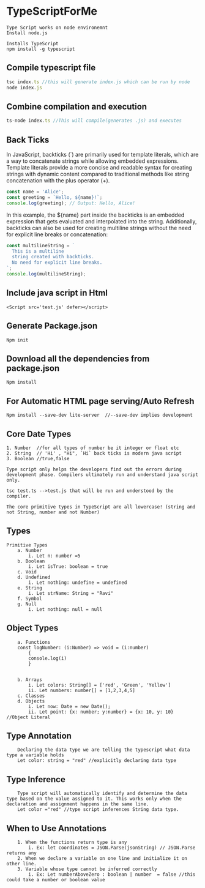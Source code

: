 # TypeScriptForMe
    Type Script works on node environemnt
    Install node.js

    Installs TypeScript
    npm install -g typescript 
## Compile typescript file 
```typescript
tsc index.ts //this will generate index.js which can be run by node
node index.js
```
## Combine compilation and execution
```typescript
ts-node index.ts //This will compile(generates .js) and executes
```
## Back Ticks
In JavaScript, backticks (`) are primarily used for template literals, which are a way to concatenate strings while allowing embedded expressions. Template literals provide a more concise and readable syntax for creating strings with dynamic content compared to traditional methods like string concatenation with the plus operator (+).
```javascript
const name = 'Alice';
const greeting = `Hello, ${name}!`;
console.log(greeting); // Output: Hello, Alice!
```
In this example, the ${name} part inside the backticks is an embedded expression that gets evaluated and interpolated into the string.
Additionally, backticks can also be used for creating multiline strings without the need for explicit line breaks or concatenation:
```javascript
const multilineString = `
  This is a multiline
  string created with backticks.
  No need for explicit line breaks.
`;
console.log(multilineString);
```
     
## Include java script in Html
    <Script src='test.js' defer></script> 

## Generate Package.json
    Npm init

## Download all the dependencies from package.json
    Npm install

## For Automatic HTML page serving/Auto Refresh

    Npm install --save-dev lite-server  //--save-dev implies development

## Core Date Types
	1. Number  //for all types of number be it integer or float etc
	2. String  // 'Hi' , "Hi", `Hi` back ticks is modern java script 
	3. Boolean //true,false

    Type script only helps the developers find out the errors during development phase. Compilers ultimately run and understand java script only.

    tsc test.ts -->test.js that will be run and understood by the compiler.

    The core primitive types in TypeScript are all lowercase! (string and not String, number and not Number)

## Types
	Primitive Types
		a. Number
			i. Let n: number =5
		b. Boolean
			i. Let isTrue: boolean = true
		c. Void
		d. Undefined
			i. Let nothing: undefine = undefined
		e. String 
			i. Let strName: String = "Ravi"
		f. Symbol
		g. Null
			i. Let nothing: null = null 
		
## Object Types
		a. Functions
  		const logNumber: (i:Number) => void = (i:number)
     		{
			console.log(i)
    		}
     			
     
		b. Arrays
			i. Let colors: String[] = ['red', 'Green', 'Yellow']
			ii. Let numbers: number[] = [1,2,3,4,5]
		c. Classes
		d. Objects
			i. Let now: Date = new Date();
			ii. Let point: {x: number; y:number} = {x: 10, y: 10}  //Object Literal
## Type Annotation 
		Declaring the data type we are telling the typescript what data type a variable holds
		Let color: string = "red" //explicitly declaring data type
## Type Inference 
		Type script will automatically identify and determine the data type based on the value assigned to it. This works only when the declaration and assignment happens in the same line.
		Let color ="red" //type script inferences String data type. 

## When to Use Annotations
		1. When the functions return type is any
			i. Ex: let coordinates = JSON.Parse(jsonString) // JSON.Parse returns any
		2. When we declare a variable on one line and initialize it on other line.
		3. Variable whose type cannot be inferred correctly 
			i. Ex: Let numberAboveZero : boolean | number  = false //this could take a number or boolean value
